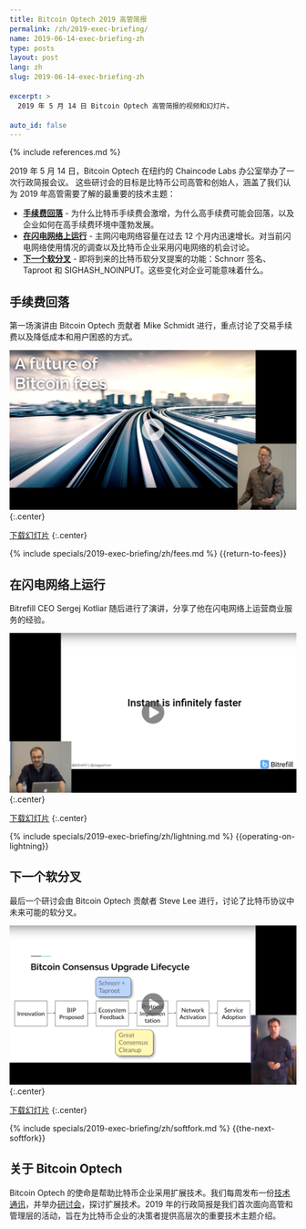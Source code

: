 ```yaml
---
title: Bitcoin Optech 2019 高管简报
permalink: /zh/2019-exec-briefing/
name: 2019-06-14-exec-briefing-zh
type: posts
layout: post
lang: zh
slug: 2019-06-14-exec-briefing-zh

excerpt: >
  2019 年 5 月 14 日 Bitcoin Optech 高管简报的视频和幻灯片。

auto_id: false
---
```

{% include references.md %}


2019 年 5 月 14 日，Bitcoin Optech 在纽约的 Chaincode Labs 办公室举办了一次行政简报会议。 这些研讨会的目标是比特币公司高管和创始人，涵盖了我们认为 2019 年高管需要了解的最重要的技术主题：

- [__手续费回落__](#手续费回落) - 为什么比特币手续费会激增，为什么高手续费可能会回落，以及企业如何在高手续费环境中蓬勃发展。
- [__在闪电网络上运行__](#在闪电网络上运行) - 主网闪电网络容量在过去 12 个月内迅速增长。对当前闪电网络使用情况的调查以及比特币企业采用闪电网络的机会讨论。
- [__下一个软分叉__](#下一个软分叉) - 即将到来的比特币软分叉提案的功能：Schnorr 签名、Taproot 和 SIGHASH_NOINPUT。这些变化对企业可能意味着什么。

## 手续费回落

第一场演讲由 Bitcoin Optech 贡献者 Mike Schmidt 进行，重点讨论了交易手续费以及降低成本和用户困惑的方式。

[![手续费回落](/img/posts/2019-exec-briefing/fees.png)](https://www.youtube.com/watch?v=ihUQ4C42KUk)
{:.center}

[下载幻灯片][fees slides]
{:.center}


{% include specials/2019-exec-briefing/zh/fees.md %}
{{return-to-fees}}

## 在闪电网络上运行

Bitrefill CEO Sergej Kotliar 随后进行了演讲，分享了他在闪电网络上运营商业服务的经验。

[![在闪电网络上运行](/img/posts/2019-exec-briefing/lightning.png)](https://www.youtube.com/watch?v=1UDD9PMFTds)
{:.center}

[下载幻灯片][lightning slides]
{:.center}

{% include specials/2019-exec-briefing/zh/lightning.md %}
{{operating-on-lightning}}

## 下一个软分叉

最后一个研讨会由 Bitcoin Optech 贡献者 Steve Lee 进行，讨论了比特币协议中未来可能的软分叉。

[![下一个软分叉](/img/posts/2019-exec-briefing/softfork.png)](https://www.youtube.com/watch?v=fDJRy6K_3yo)
{:.center}

[下载幻灯片][softfork slides]
{:.center}

{% include specials/2019-exec-briefing/zh/softfork.md %}
{{the-next-softfork}}

## 关于 Bitcoin Optech

Bitcoin Optech 的使命是帮助比特币企业采用扩展技术。我们每周发布一份[技术通讯][newsletters]，并举办[研讨会][workshops]，探讨扩展技术。2019 年的行政简报是我们首次面向高管和管理层的活动，旨在为比特币企业的决策者提供高层次的重要技术主题介绍。

[fees slides]: /img/posts/2019-exec-briefing/fees.pdf
[lightning slides]: /img/posts/2019-exec-briefing/lightning.pdf
[softfork slides]: /img/posts/2019-exec-briefing/softfork.pdf
[newsletters]: /zh/newsletters/
[workshops]: /zh/workshops/
[eltoo]: https://blockstream.com/eltoo.pdf
[musig]: https://eprint.iacr.org/2018/068
